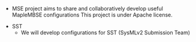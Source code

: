 * MSE project aims to share and collaboratively develop useful MapleMBSE configurations
This project is under Apache license.

- SST
     * We will develop configurations for SST (SysMLv2 Submission Team)

